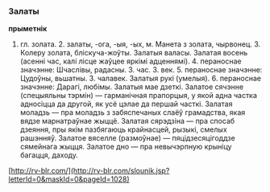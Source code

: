 ### Залаты
**прыметнік**

1. гл. золата. 2. залаты, -ога, -ыя, -ых, м. Манета з золата, чырвонец. 3. Колеру золата, бліскуча-жоўты. Залатыя валасы. Залатая восень (асенні час, калі лісце жаўцее яркімі адценнямі). 4. пераноснае значэнне: Шчаслівы, радасны. З. час. З. век. 5. пераноснае значэнне: Цудоўны, вьшатны. З. чалавек. Залатыя рукі (умелыя). 6. пераноснае значэнне: Дарагі, любімы. Залатыя мае дзеткі. Залатое сячэнне (спецыяльны тэрмін) — гарманічная прапорцыя, у якой адна частка адносіцца да другой, як усё цэлае да першай часткі. Залатая моладзь — пра моладзь з забяспечаных слаёў грамадства, якая вядзе марнатраўнае жыццё. Залатая сярэдзіна — пра спосаб дзеяння, пры якім пазбягаюць крайнасцей, рызыкі, смелых рашэнняў. Залатое вяселле (размоўнае) — пяцідзесяцігоддзе сямейнага жыцця. Залатое дно — пра невычэрпную крыніцу багацця, даходу.

<a rel="author">[http://rv-blr.com/](http://rv-blr.com/slounik.jsp?letterId=0&maskId=0&pageId=1028)</a>
